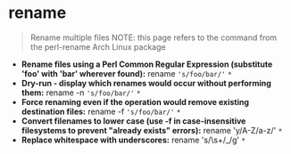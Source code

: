 # rename
> Rename multiple files
> NOTE: this page refers to the command from the perl-rename Arch Linux package
- **Rename files using a Perl Common Regular Expression (substitute 'foo' with 'bar' wherever found):**
rename `'s/foo/bar/'` `*`
- **Dry-run - display which renames would occur without performing them:**
rename -n `'s/foo/bar/'` `*`
- **Force renaming even if the operation would remove existing destination files:**
rename -f `'s/foo/bar/'` `*`
- **Convert filenames to lower case (use -f in case-insensitive filesystems to prevent "already exists" errors):**
rename 'y/A-Z/a-z/' `*`
- **Replace whitespace with underscores:**
rename 's/\s+/_/g' `*`
